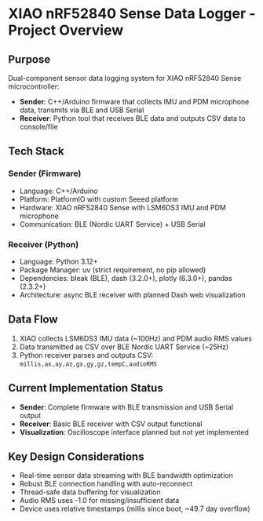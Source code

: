 # XIAO nRF52840 Sense Data Logger - Project Overview

## Purpose

Dual-component sensor data logging system for XIAO nRF52840 Sense microcontroller:

- **Sender**: C++/Arduino firmware that collects IMU and PDM microphone data, transmits via BLE and USB Serial
- **Receiver**: Python tool that receives BLE data and outputs CSV data to console/file

## Tech Stack

### Sender (Firmware)

- Language: C++/Arduino
- Platform: PlatformIO with custom Seeed platform
- Hardware: XIAO nRF52840 Sense with LSM6DS3 IMU and PDM microphone
- Communication: BLE (Nordic UART Service) + USB Serial

### Receiver (Python)

- Language: Python 3.12+
- Package Manager: uv (strict requirement, no pip allowed)
- Dependencies: bleak (BLE), dash (3.2.0+), plotly (6.3.0+), pandas (2.3.2+)
- Architecture: async BLE receiver with planned Dash web visualization

## Data Flow

1. XIAO collects LSM6DS3 IMU data (~100Hz) and PDM audio RMS values
2. Data transmitted as CSV over BLE Nordic UART Service (~25Hz)
3. Python receiver parses and outputs CSV: `millis,ax,ay,az,gx,gy,gz,tempC,audioRMS`

## Current Implementation Status

- **Sender**: Complete firmware with BLE transmission and USB Serial output
- **Receiver**: Basic BLE receiver with CSV output functional
- **Visualization**: Oscilloscope interface planned but not yet implemented

## Key Design Considerations

- Real-time sensor data streaming with BLE bandwidth optimization
- Robust BLE connection handling with auto-reconnect
- Thread-safe data buffering for visualization
- Audio RMS uses -1.0 for missing/insufficient data
- Device uses relative timestamps (millis since boot, ~49.7 day overflow)
